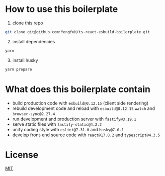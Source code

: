 # How to use this boilerplate
1. clone this repo
```bash
git clone git@github.com:YongYuH/ts-react-esbuild-boilerplate.git
```

2. install dependencies
```bash
yarn
```

3. install husky
```bash
yarn prepare
```

# What does this boilerplate contain
* build production code with `esbuild@0.12.15` (client side rendering)
* rebuild development code and reload with `esbuild@0.12.15` `watch` and `browser-sync@2.27.4`
* run development and production server with `fastify@3.19.1` 
* serve static files with `fastify-static@4.2.2`
* unify coding style with `eslint@7.31.0` and `husky@7.0.1`
* develop front-end source code with `react@17.0.2` and `typescript@4.3.5`

# License
[MIT](LICENSE)

